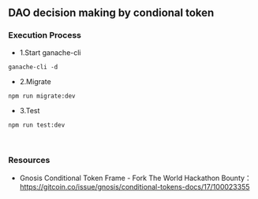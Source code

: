 ## DAO decision making by condional token
### Execution Process

- 1.Start ganache-cli
```
ganache-cli -d
```

- 2.Migrate
```
npm run migrate:dev
```

- 3.Test
```
npm run test:dev
```

<br>

### Resources
- Gnosis Conditional Token Frame - Fork The World Hackathon Bounty：  
https://gitcoin.co/issue/gnosis/conditional-tokens-docs/17/100023355
